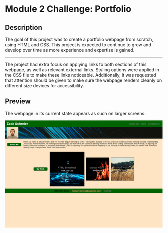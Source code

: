# **Module 2 Challenge:** Portfolio

## Description

The goal of this project was to create a portfolio webpage from scratch, using HTML and CSS. This project is expected to continue to grow and develop over time as more experience and expertise is gained.  

---

The project had extra focus on applying links to both sections of this webpage, as well as relevant external links. Styling options were applied in the CSS file to make these links noticeable. Additionally, it was requested that attention should be given to make sure the webpage renders cleanly on different size devices for accessibility.

## Preview
The webpage in its current state appears as such on larger screens:  

![portfolio](./assets/portfolio-webpage-current.png)
